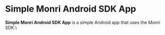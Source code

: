 # Simple Monri Android SDK App


**Simple Monri Android SDK App** is a simple Android app that uses the Monri SDK.\